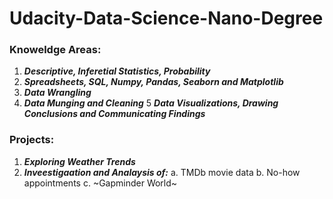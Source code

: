 # Udacity-Data-Science-Nano-Degree

### Knoweldge Areas:

1. ***Descriptive, Inferetial Statistics, Probability***
2. ***Spreadsheets, SQL, Numpy, Pandas, Seaborn and Matplotlib***
3. ***Data Wrangling***
4. ***Data Munging and Cleaning***
5 ***Data Visualizations, Drawing Conclusions and Communicating Findings***


### Projects:
1. ***Exploring Weather Trends***
2. ***Inveestigaation and Analaysis of:***
    a. TMDb movie data
    b. No-how appointments
    c. ~Gapminder World~
